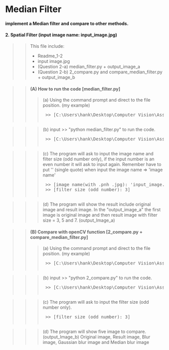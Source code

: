 # Median Filter
#### implement a Median filter and compare to other methods.
#### 2. Spatial Filter (input image name: input_image.jpg)

>> This file include: </br>
>>* Readme_1-2</br>
>>* input image.jpg</br>
>>* (Question 2-a) median_filter.py + output_image_a</br>
>>* (Question 2-b) 2_compare.py and compare_median_filter.py + output_image_b</br>

>> #### (A) How to run the code [median_filter.py]
>>> (a) Using the command prompt and direct to the file position. (my example)
>>> <pre> >> [C:\Users\hank\Desktop\Computer Vision\Assignment_1\1-2]

>>> (b) input >> "python median_filter.py" to run the code.
>>> <pre> >> [C:\Users\hank\Desktop\Computer Vision\Assignment_1\1-2>python median_filter.py]

>>> (c) The program will ask to input the image name and filter size (odd number only), 
>>> if the input number is an even number it will ask to input again. Remember have to 
>>> put '' (single quote) when input the image name => 'image name'
>>> <pre> >> [image name(with .pnh .jpg): 'input_image.jpg']</br> >> [filter size (odd number): 3]

>>> (d) The program will show the result include original image and result image. 
	    In the "output_image_a" the first image is original image and then result image with 
	    filter size = 3, 5 and 7. (output_Image_a)

>> #### (B) Compare with openCV function [2_compare.py + compare_median_filter.py]
>>> (a) Using the command prompt and direct to the file position. (my example)
>>> <pre> >> [C:\Users\hank\Desktop\Computer Vision\Assignment_1\1-2]

>>> (b) input >> "python 2_compare.py" to run the code.
>>> <pre> >> [C:\Users\hank\Desktop\Computer Vision\Assignment_1\1-2>python 2_compare.py]

>>> (c) The program will ask to input the filter size (odd number only).
>>> <pre> >> [filter size (odd number): 3]

>>> (d) The program will show five image to compare. (output_Image_b)
>>> Original image, Result image, Blur image, Gaussian blur image and Median blur image    
